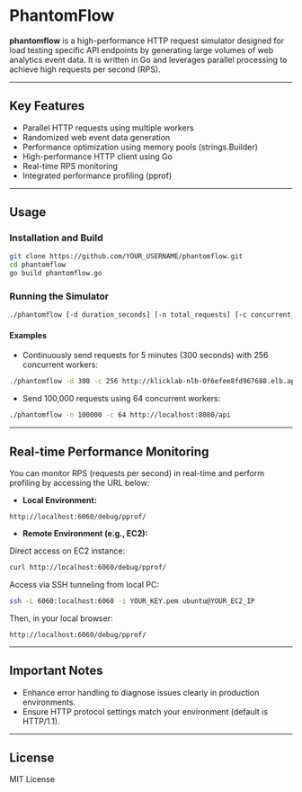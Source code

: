 # PhantomFlow

**phantomflow** is a high-performance HTTP request simulator designed for load testing specific API endpoints by generating large volumes of web analytics event data. It is written in Go and leverages parallel processing to achieve high requests per second (RPS).

---

## Key Features

* Parallel HTTP requests using multiple workers
* Randomized web event data generation
* Performance optimization using memory pools (strings.Builder)
* High-performance HTTP client using Go
* Real-time RPS monitoring
* Integrated performance profiling (pprof)

---

## Usage

### Installation and Build

```bash
git clone https://github.com/YOUR_USERNAME/phantomflow.git
cd phantomflow
go build phantomflow.go
```

### Running the Simulator

```bash
./phantomflow [-d duration_seconds] [-n total_requests] [-c concurrent_workers] [ENDPOINT]
```

#### Examples

* Continuously send requests for 5 minutes (300 seconds) with 256 concurrent workers:

```bash
./phantomflow -d 300 -c 256 http://klicklab-nlb-0f6efee8fd967688.elb.ap-northeast-2.amazonaws.com/api/analytics/collect
```

* Send 100,000 requests using 64 concurrent workers:

```bash
./phantomflow -n 100000 -c 64 http://localhost:8080/api
```

---

## Real-time Performance Monitoring

You can monitor RPS (requests per second) in real-time and perform profiling by accessing the URL below:

* **Local Environment:**

```
http://localhost:6060/debug/pprof/
```

* **Remote Environment (e.g., EC2):**

Direct access on EC2 instance:

```bash
curl http://localhost:6060/debug/pprof/
```

Access via SSH tunneling from local PC:

```bash
ssh -L 6060:localhost:6060 -i YOUR_KEY.pem ubuntu@YOUR_EC2_IP
```

Then, in your local browser:

```
http://localhost:6060/debug/pprof/
```

---

## Important Notes

* Enhance error handling to diagnose issues clearly in production environments.
* Ensure HTTP protocol settings match your environment (default is HTTP/1.1).

---

## License

MIT License
